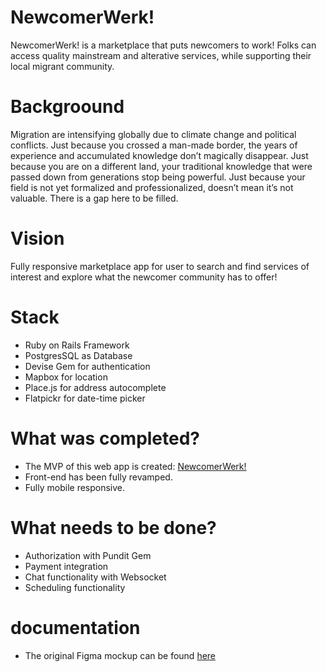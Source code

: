 # NewcomerWerk!
NewcomerWerk! is a marketplace that puts newcomers to work!  Folks can access quality mainstream and alterative services, while supporting their local migrant community.

# Backgroound
Migration are intensifying globally due to climate change and political conflicts. Just because you crossed a man-made border, the years of experience and accumulated knowledge don’t magically disappear. Just because you are on a different land, your traditional knowledge that were passed down from generations stop being powerful. Just because your field is not yet formalized and professionalized, doesn’t mean it’s not valuable. There is a gap here to be filled.

# Vision
Fully responsive marketplace app for user to search and find services of interest and explore what the newcomer community has to offer!

# Stack
* Ruby on Rails Framework
* PostgresSQL as Database
* Devise Gem for authentication
* Mapbox for location
* Place.js for address autocomplete
* Flatpickr for date-time picker

# What was completed?
* The MVP of this web app is created: [NewcomerWerk!](https://newcomerwerk.herokuapp.com/)
* Front-end has been fully revamped.
* Fully mobile responsive.

# What needs to be done?
* Authorization with Pundit Gem
* Payment integration
* Chat functionality with Websocket
* Scheduling functionality

# documentation
* The original Figma mockup can be found [here](https://www.figma.com/file/LMrne4ekACxKQmEVef10eM/unlicensed)
